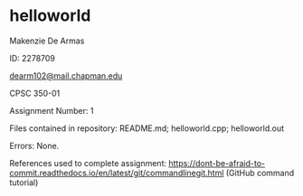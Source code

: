 # helloworld

Makenzie De Armas

ID: 2278709

dearm102@mail.chapman.edu

CPSC 350-01 

Assignment Number: 1

Files contained in repository: README.md; helloworld.cpp; helloworld.out
  
Errors: None.
  
References used to complete assignment:
  https://dont-be-afraid-to-commit.readthedocs.io/en/latest/git/commandlinegit.html (GitHub command tutorial)
